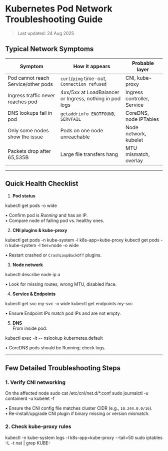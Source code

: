 # Kubernetes Pod Network Troubleshooting Guide

> Last updated: 24 Aug 2025

## Typical Network Symptoms

| Symptom | How it appears | Probable layer |
|---------|----------------|---------------|
| Pod cannot reach Service/other pods | `curl`/`ping` time-out, `Connection refused` | CNI, kube-proxy |
| Ingress traffic never reaches pod | 4xx/5xx at LoadBalancer or Ingress, nothing in pod logs | Ingress controller, Service |
| DNS lookups fail in pod | `getaddrinfo ENOTFOUND`, `SERVFAIL` | CoreDNS, node IPTables |
| Only some nodes show the issue | Pods on one node unreachable | Node network, kubelet |
| Packets drop after 65,535B | Large file transfers hang | MTU mismatch, overlay |

---

## Quick Health Checklist

1. **Pod status**

kubectl get pods -o wide

• Confirm pod is *Running* and has an IP.  
• Compare node of failing pod vs. healthy ones.

2. **CNI plugins & kube-proxy**

kubectl get pods -n kube-system -l k8s-app=kube-proxy
kubectl get pods -n kube-system -l tier=node -o wide

• Restart crashed or `CrashLoopBackOff` plugins.

3. **Node network**  

kubectl describe node <node>
ip a

• Look for missing routes, wrong MTU, disabled iface.

4. **Service & Endpoints**  

kubectl get svc my-svc -o wide
kubectl get endpoints my-svc

• Ensure Endpoint IPs match pod IPs and are not empty.

5. **DNS**  
From inside pod:  

kubectl exec -it <pod> -- nslookup kubernetes.default

• CoreDNS pods should be Running; check logs.

---

## Few Detailed Troubleshooting Steps 

### 1. Verify CNI networking

On the affected node
sudo cat /etc/cni/net.d/*.conf
sudo journalctl -u containerd -u kubelet -f

• Ensure the CNI config file matches cluster CIDR (e.g., `10.244.0.0/16`).  
• Re-install/upgrade CNI plugin if binary missing or version mismatch.

### 2. Check kube-proxy rules

kubectl -n kube-system logs -l k8s-app=kube-proxy --tail=50
sudo iptables -L -t nat | grep KUBE-


